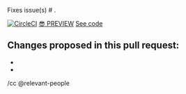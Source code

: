 Fixes issue(s) # .

[![CircleCI](https://circleci.com/gh/18F/nsf-sbir/tree/BRANCH_NAME.svg?style=svg)](https://circleci.com/gh/18F/nsf-sbir/tree/BRANCH_NAME)
[:sunglasses: PREVIEW](https://federalist.fr.cloud.gov/preview/18f/nsf-sbir/BRANCH_NAME/)
[See code](https://github.com/18F/nsf-sbir/tree/BRANCH_NAME)

Changes proposed in this pull request:
-
-
-

/cc @relevant-people

